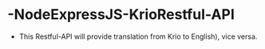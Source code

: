 # -NodeExpressJS-KrioRestful-API

- This Restful-API will provide translation from Krio to English), vice versa.
